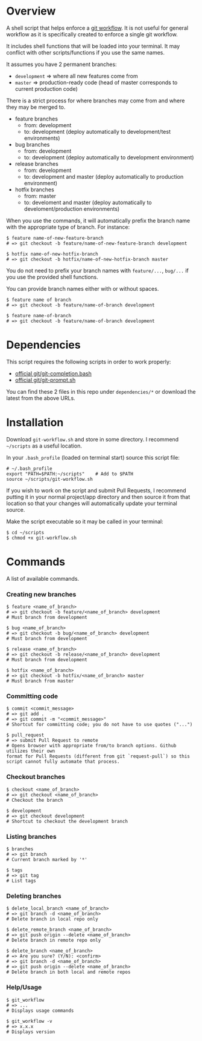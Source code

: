 # Overview

A shell script that helps enforce a [git workflow](http://nvie.com/posts/a-successful-git-branching-model/). It is not useful
for general workflow as it is specifically created to enforce a single git workflow.

It includes shell functions that will be loaded into your terminal. It may conflict with other scripts/functions if you use the same names.

It assumes you have 2 permanent branches:
* `development` => where all new features come from
* `master` => production-ready code (head of master corresponds to current production code)

There is a strict process for where branches may come from and where they may be merged to.

* feature branches
  * from: development
  *   to: development (deploy automatically to development/test environments)
* bug branches
  * from: development
  *   to: development (deploy automatically to development environment)
* release branches
  * from: development
  *   to: development and master (deploy automatically to production environment)
* hotfix branches
  * from: master
  *   to: develoment and master (deploy automatically to develoment/production environments)

When you use the commands, it will automatically prefix the branch name with the appropriate type of branch.  For instance:

```
$ feature name-of-new-feature-branch
# => git checkout -b feature/name-of-new-feature-branch development
```

```
$ hotfix name-of-new-hotfix-branch
# => git checkout -b hotfix/name-of-new-hotfix-branch master
```

You do not need to prefix your branch names with `feature/...`, `bug/...` if you use the provided shell functions.

You can provide branch names either with or without spaces.

```
$ feature name of branch
# => git checkout -b feature/name-of-branch development
```

```
$ feature name-of-branch
# => git checkout -b feature/name-of-branch development
```

# Dependencies

This script requires the following scripts in order to work properly:
* [official git/git-completion.bash](https://github.com/git/git/blob/master/contrib/completion/git-completion.bash)
* [official git/git-prompt.sh](https://github.com/git/git/blob/master/contrib/completion/git-prompt.sh)

You can find these 2 files in this repo under `dependencies/*` or download the latest from the above URLs.

# Installation

Download `git-workflow.sh` and store in some directory. I recommend `~/scripts` as a useful location.

In your `.bash_profile` (loaded on terminal start) source this script file:

```
# ~/.bash_profile
export "PATH=$PATH:~/scripts"    # Add to $PATH
source ~/scripts/git-workflow.sh
```

If you wish to work on the script and submit Pull Requests, I recommend putting it in your
normal project/app directory and then source it from that location so that your
changes will automatically update your terminal source.

Make the script executable so it may be called in your terminal:

```
$ cd ~/scripts
$ chmod +x git-workflow.sh
```

# Commands

A list of available commands.

### Creating new branches

```
$ feature <name_of_branch>
# => git checkout -b feature/<name_of_branch> development
# Must branch from development
```

```
$ bug <name_of_branch>
# => git checkout -b bug/<name_of_branch> development
# Must branch from development
```

```
$ release <name_of_branch>
# => git checkout -b release/<name_of_branch> development
# Must branch from development
```

```
$ hotfix <name_of_branch>
# => git checkout -b hotfix/<name_of_branch> master
# Must branch from master
```

### Committing code

```
$ commit <commit_message>
# => git add .
# => git commit -m "<commit_message>"
# Shortcut for committing code; you do not have to use quotes ("...")
```

```
$ pull_request
# => submit Pull Request to remote
# Opens browser with appropriate from/to branch options. Github utilizes their own
format for Pull Requests (different from git `request-pull`) so this script cannot fully automate that process.
```

### Checkout branches

```
$ checkout <name_of_branch>
# => git checkout <name_of_branch>
# Checkout the branch
```

```
$ development
# => git checkout development
# Shortcut to checkout the development branch
```

### Listing branches

```
$ branches
# => git branch
# Current branch marked by '*'
```

```
$ tags
# => git tag
# List tags
```

### Deleting branches

```
$ delete_local_branch <name_of_branch>
# => git branch -d <name_of_branch>
# Delete branch in local repo only
```

```
$ delete_remote_branch <name_of_branch>
# => git push origin --delete <name_of_branch>
# Delete branch in remote repo only
```

```
$ delete_branch <name_of_branch>
# => Are you sure? (Y/N): <confirm>
# => git branch -d <name_of_branch>
# => git push origin --delete <name_of_branch>
# Delete branch in both local and remote repos
```

### Help/Usage

```
$ git_workflow
# => ...
# Displays usage commands
```

```
$ git_workflow -v
# => x.x.x
# Displays version
```
